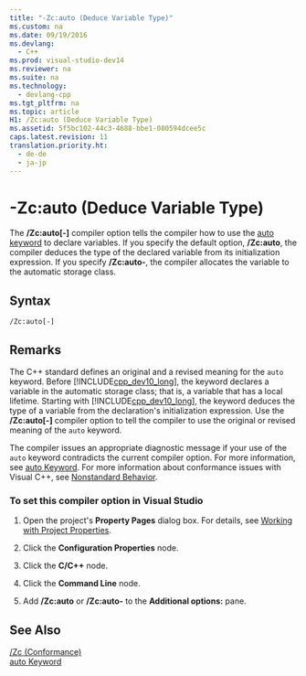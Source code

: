 ```yaml
---
title: "-Zc:auto (Deduce Variable Type)"
ms.custom: na
ms.date: 09/19/2016
ms.devlang: 
  - C++
ms.prod: visual-studio-dev14
ms.reviewer: na
ms.suite: na
ms.technology: 
  - devlang-cpp
ms.tgt_pltfrm: na
ms.topic: article
H1: /Zc:auto (Deduce Variable Type)
ms.assetid: 5f5bc102-44c3-4688-bbe1-080594dcee5c
caps.latest.revision: 11
translation.priority.ht: 
  - de-de
  - ja-jp
---
```

# -Zc:auto (Deduce Variable Type)
The **/Zc:auto[-]** compiler option tells the compiler how to use the [auto keyword](../vs140/auto-Keyword.md) to declare variables. If you specify the default option, **/Zc:auto**, the compiler deduces the type of the declared variable from its initialization expression. If you specify **/Zc:auto-**, the compiler allocates the variable to the automatic storage class.  
  
## Syntax  
  
```  
/Zc:auto[-]  
```  
  
## Remarks  
 The C++ standard defines an original and a revised meaning for the `auto` keyword. Before [!INCLUDE[cpp_dev10_long](../vs140/includes/cpp_dev10_long_md.md)], the keyword declares a variable in the automatic storage class; that is, a variable that has a local lifetime. Starting with [!INCLUDE[cpp_dev10_long](../vs140/includes/cpp_dev10_long_md.md)], the keyword deduces the type of a variable from the declaration's initialization expression. Use the **/Zc:auto[-]** compiler option to tell the compiler to use the original or revised meaning of the `auto` keyword.  
  
 The compiler issues an appropriate diagnostic message if your use of the `auto` keyword contradicts the current compiler option. For more information, see [auto Keyword](../vs140/auto-Keyword.md). For more information about conformance issues with Visual C++, see [Nonstandard Behavior](../vs140/Nonstandard-Behavior.md).  
  
### To set this compiler option in Visual Studio  
  
1.  Open the project's **Property Pages** dialog box. For details, see [Working with Project Properties](../vs140/Working-with-Project-Properties.md).  
  
2.  Click the **Configuration Properties** node.  
  
3.  Click the **C/C++** node.  
  
4.  Click the **Command Line** node.  
  
5.  Add **/Zc:auto** or **/Zc:auto-** to the **Additional options:** pane.  
  
## See Also  
 [/Zc (Conformance)](../vs140/-Zc--Conformance-.md)   
 [auto Keyword](../vs140/auto-Keyword.md)
